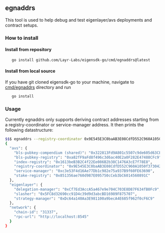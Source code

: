 ## egnaddrs
This tool is used to help debug and test eigenlayer/avs deployments and contract setups.

### How to install
#### Install from repository
```bash
   go install github.com/Layr-Labs/eigensdk-go/cmd/egnaddrs@latest
```

#### Install from local source
If you have git cloned eigensdk-go to your machine, navigate to [cmd/egnaddrs](.) directory and run
```bash
   go install
```

### Usage

Currently egnaddrs only supports deriving contract addresses starting from a registry-coordinator or service-manager address. It then prints the following datastructure:

```bash
$$$ egnaddrs --registry-coordinator 0x9E545E3C0baAB3E08CdfD552C960A1050f373042
{
  "avs": {
    "bls-pubkey-compendium (shared)": "0x322813Fd9A801c5507c9de605d63CEA4f2CE6c44",
    "bls-pubkey-registry": "0xa82fF9aFd8f496c3d6ac40E2a0F282E47488CFc9",
    "index-registry": "0x1613beB3B2C4f22Ee086B2b38C1476A3cE7f78E8",
    "registry-coordinator": "0x9E545E3C0baAB3E08CdfD552C960A1050f373042",
    "service-manager": "0xc3e53F4d16Ae77Db1c982e75a937B9f60FE63690",
    "stake-registry": "0x851356ae760d987E095750cCeb3bC6014560891C"
  },
  "eigenlayer": {
    "delegation-manager": "0xCf7Ed3AccA5a467e9e704C703E8D87F634fB0Fc9",
    "slasher": "0x5FC8d32690cc91D4c39d9d3abcBD16989F875707",
    "strategy-manager": "0xDc64a140Aa3E981100a9becA4E685f962f0cF6C9"
  },
  "network": {
    "chain-id": "31337",
    "rpc-url": "http://localhost:8545"
  }
}
```